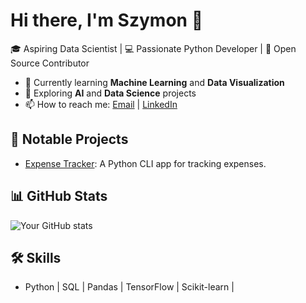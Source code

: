 # Hi there, I'm Szymon 👋
🎓 Aspiring Data Scientist | 💻 Passionate Python Developer | 🌟 Open Source Contributor

- 🌱 Currently learning **Machine Learning** and **Data Visualization**
- 🚀 Exploring **AI** and **Data Science** projects
- 📫 How to reach me: [Email](sz.karbowski98@gmail.com) | [LinkedIn](https://www.linkedin.com/in/szymon-karbowski-ba8ab82b2)

## 🚀 Notable Projects
- [Expense Tracker](https://github.com/wonderfuljvnusz/expense-tracker): A Python CLI app for tracking expenses.

## 📊 GitHub Stats
![Your GitHub stats](https://github-readme-stats.vercel.app/api?username=wonderfuljvnusz&show_icons=true&theme=radical)

## 🛠️ Skills
- Python | SQL | Pandas | TensorFlow | Scikit-learn |
